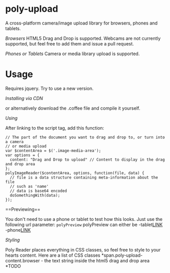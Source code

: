 poly-upload
===========

A cross-platform camera/image upload library for browsers, phones and tablets.

_Browsers_
HTML5 Drag and Drop is supported.
Webcams are not currently supported, but feel free to add them and issue a pull request.

_Phones or Tablets_
Camera or media library upload is supported.

Usage
===========

Requires jquery.  Try to use a new version.

_Installing via CDN_

or alternatively download the .coffee file and compile it yourself.

_Using_

After linking to the script tag, add this function:

    // The part of the document you want to drag and drop to, or turn into a camera
    // or media upload
    var $contentArea = $('.image-media-area');
    var options = {
      content: "Drag and Drop to upload" // Content to display in the drag and drop area
    };
    polyImageReader($contentArea, options, function(file, data) {
      // file is a data structure containing meta-information about the file
      // such as 'name'
      // data is base64 encoded
      doSomethingWith(data);
    });

==Previewing==

You don't need to use a phone or tablet to test how this looks.  Just use the
following url parameter:  `polyPreview`
polyPreview can either be
  -tablet[LINK](LINK)
  -phone[LINK](LINK)

_Styling_

Poly Reader places everything in CSS classes, so feel free to style to your hearts content.  Here
are a list of CSS classes
  *span.poly-upload-content.browser - the text string inside the html5 drag and drop area
  *TODO
